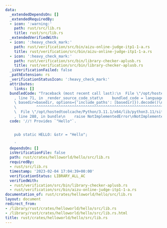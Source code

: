 ```yaml
---
data:
  _extendedDependsOn: []
  _extendedRequiredBy:
  - icon: ':warning:'
    path: rust/src/lib.rs
    title: rust/src/lib.rs
  _extendedVerifiedWith:
  - icon: ':heavy_check_mark:'
    path: rust/verification/src/bin/aizu-online-judge-itp1-1-a.rs
    title: rust/verification/src/bin/aizu-online-judge-itp1-1-a.rs
  - icon: ':heavy_check_mark:'
    path: rust/verification/src/bin/library-checker-aplusb.rs
    title: rust/verification/src/bin/library-checker-aplusb.rs
  _isVerificationFailed: false
  _pathExtension: rs
  _verificationStatusIcon: ':heavy_check_mark:'
  attributes:
    links: []
  bundledCode: "Traceback (most recent call last):\n  File \"/opt/hostedtoolcache/Python/3.11.1/x64/lib/python3.11/site-packages/onlinejudge_verify/documentation/build.py\"\
    , line 71, in _render_source_code_stat\n    bundled_code = language.bundle(stat.path,\
    \ basedir=basedir, options={'include_paths': [basedir]}).decode()\n          \
    \         ^^^^^^^^^^^^^^^^^^^^^^^^^^^^^^^^^^^^^^^^^^^^^^^^^^^^^^^^^^^^^^^^^^^^^^^^^^^^^^^^^\n\
    \  File \"/opt/hostedtoolcache/Python/3.11.1/x64/lib/python3.11/site-packages/onlinejudge_verify/languages/rust.py\"\
    , line 288, in bundle\n    raise NotImplementedError\nNotImplementedError\n"
  code: '//! Provides `"Hello"`.


    pub static HELLO: &str = "Hello";

    '
  dependsOn: []
  isVerificationFile: false
  path: rust/crates/helloworld/hello/src/lib.rs
  requiredBy:
  - rust/src/lib.rs
  timestamp: '2023-02-04 17:04:39+00:00'
  verificationStatus: LIBRARY_ALL_AC
  verifiedWith:
  - rust/verification/src/bin/library-checker-aplusb.rs
  - rust/verification/src/bin/aizu-online-judge-itp1-1-a.rs
documentation_of: rust/crates/helloworld/hello/src/lib.rs
layout: document
redirect_from:
- /library/rust/crates/helloworld/hello/src/lib.rs
- /library/rust/crates/helloworld/hello/src/lib.rs.html
title: rust/crates/helloworld/hello/src/lib.rs
---
```

